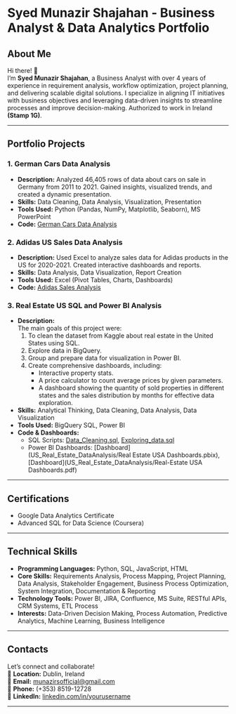 # Syed Munazir Shajahan - Business Analyst & Data Analytics Portfolio  

## About Me  
Hi there! 👋  
I’m **Syed Munazir Shajahan**, a Business Analyst with over 4 years of experience in requirement analysis, workflow optimization, project planning, and delivering scalable digital solutions. I specialize in aligning IT initiatives with business objectives and leveraging data-driven insights to streamline processes and improve decision-making. Authorized to work in Ireland **(Stamp 1G)**.  

---
## Portfolio Projects  

### 1. **German Cars Data Analysis**  
- **Description:** Analyzed 46,405 rows of data about cars on sale in Germany from 2011 to 2021. Gained insights, visualized trends, and created a dynamic presentation.  
- **Skills:** Data Cleaning, Data Analysis, Visualization, Presentation  
- **Tools Used:** Python (Pandas, NumPy, Matplotlib, Seaborn), MS PowerPoint  
- **Code:** [German Cars Data Analysis](https://github.com/yourusername/german-cars-analysis)  

### 2. **Adidas US Sales Data Analysis**  
- **Description:** Used Excel to analyze sales data for Adidas products in the US for 2020-2021. Created interactive dashboards and reports.  
- **Skills:** Data Analysis, Data Visualization, Report Creation  
- **Tools Used:** Excel (Pivot Tables, Charts, Dashboards)  
- **Code:** [Adidas Sales Analysis](https://github.com/yourusername/adidas-sales-analysis)  

### 3. **Real Estate US SQL and Power BI Analysis**  
- **Description:**  
  The main goals of this project were:  
  1. To clean the dataset from Kaggle about real estate in the United States using SQL.  
  2. Explore data in BigQuery.  
  3. Group and prepare data for visualization in Power BI.  
  4. Create comprehensive dashboards, including:  
     - Interactive property stats.  
     - A price calculator to count average prices by given parameters.  
     - A dashboard showing the quantity of sold properties in different states and the sales distribution by months for effective data exploration.  
- **Skills:** Analytical Thinking, Data Cleaning, Data Analysis, Data Visualization  
- **Tools Used:** BigQuery SQL, Power BI  
- **Code & Dashboards:**  
  - SQL Scripts: [Data_Cleaning.sql](US_Real_Estate_DataAnalysis/Data_cleaning.sql), [Exploring_data.sql](US_Real_Estate_DataAnalysis/Exploring_data.sql)
  - Power BI Dashboards: [Dashboard](US_Real_Estate_DataAnalysis/Real Estate USA Dashboards.pbix), [Dashboard](US_Real_Estate_DataAnalysis/Real-Estate USA Dashboards.pdf)
---
## Certifications  
- Google Data Analytics Certificate  
- Advanced SQL for Data Science (Coursera)
---
## Technical Skills  
- **Programming Languages:** Python, SQL, JavaScript, HTML  
- **Core Skills:** Requirements Analysis, Process Mapping, Project Planning, Data Analysis, Stakeholder Engagement, Business Process Optimization, System Integration, Documentation & Reporting  
- **Technology Tools:** Power BI, JIRA, Confluence, MS Suite, RESTful APIs, CRM Systems, ETL Process  
- **Interests:** Data-Driven Decision Making, Process Automation, Predictive Analytics, Machine Learning, Business Intelligence  
---
## Contacts  
Let’s connect and collaborate!  
📍 **Location:** Dublin, Ireland  
📧 **Email:** [munazirsofficial@gmail.com](mailto:munazirsofficial@gmail.com)  
📱 **Phone:** (+353) 8519-12728  
🔗 **LinkedIn:** [linkedin.com/in/yourusername](https://linkedin.com/in/yourusername)  

---



